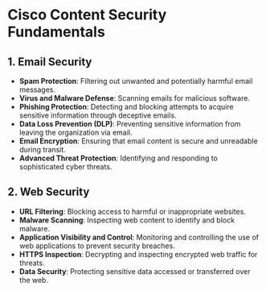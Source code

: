 # Cisco Content Security Fundamentals

## 1. Email Security
- **Spam Protection**: Filtering out unwanted and potentially harmful email messages.
- **Virus and Malware Defense**: Scanning emails for malicious software.
- **Phishing Protection**: Detecting and blocking attempts to acquire sensitive information through deceptive emails.
- **Data Loss Prevention (DLP)**: Preventing sensitive information from leaving the organization via email.
- **Email Encryption**: Ensuring that email content is secure and unreadable during transit.
- **Advanced Threat Protection**: Identifying and responding to sophisticated cyber threats.

## 2. Web Security
- **URL Filtering**: Blocking access to harmful or inappropriate websites.
- **Malware Scanning**: Inspecting web content to identify and block malware.
- **Application Visibility and Control**: Monitoring and controlling the use of web applications to prevent security breaches.
- **HTTPS Inspection**: Decrypting and inspecting encrypted web traffic for threats.
- **Data Security**: Protecting sensitive data accessed or transferred over the web.


